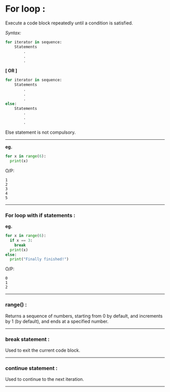 # **For loop :**

Execute a code block repeatedly until a condition is satisfied.  
    
*Syntax:*  

```python
for iterator in sequence:
    Statements
        .
        .
        .
```

**[ OR ]**

```python
for iterator in sequence:
    Statements
        .
        .
        .
else:
    Statements
        .
        .
        .
```  
Else statement is not compulsory.  
___

**__eg.__**   
```python
for x in range(6):
  print(x)
```

O/P:  
```
1  
2  
3  
4  
5  
```

___

### **For loop with if statements :**
**eg.**
```python
for x in range(6):
  if x == 3:
    break
  print(x)
else:
  print("Finally finished!")
```

O/P:  
```
0
1
2  
```
___

### **range() :** 

Returns a sequence of numbers, starting from 0 by default, and increments by 1 (by default), and ends at a specified number.  

___

### **break statement :**

Used to exit the current code block.

___

### **continue statement :**  

Used to continue to the next iteration.  
___
